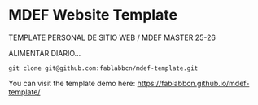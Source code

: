 # MDEF Website Template

TEMPLATE PERSONAL DE SITIO WEB / MDEF MASTER 25-26 

ALIMENTAR DIARIO...

```
git clone git@github.com:fablabbcn/mdef-template.git
```

You can visit the template demo here: https://fablabbcn.github.io/mdef-template/
